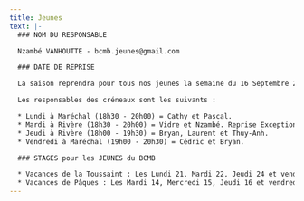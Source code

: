 ```yaml
---
title: Jeunes
text: |-
  ### NOM DU RESPONSABLE

  Nzambé VANHOUTTE - bcmb.jeunes@gmail.com

  ### DATE DE REPRISE

  La saison reprendra pour tous nos jeunes la semaine du 16 Septembre 2019.

  Les responsables des créneaux sont les suivants :

  * Lundi à Maréchal (18h30 - 20h00) = Cathy et Pascal.
  * Mardi à Rivère (18h30 - 20h00) = Vidre et Nzambé. Reprise Exceptionnelle le Mardi 10 Septembre 2019.
  * Jeudi à Rivère (18h00 - 19h30) = Bryan, Laurent et Thuy-Anh.
  * Vendredi à Maréchal (19h00 - 20h30) = Cédric et Bryan.

  ### STAGES pour les JEUNES du BCMB

  * Vacances de la Toussaint : Les Lundi 21, Mardi 22, Jeudi 24 et vendredi 25 Octobre 2019 à Roger Rivière (3h/jour) - Flyer - Inscription
  * Vacances de Pâques : Les Mardi 14, Mercredi 15, Jeudi 16 et vendredi 17 Avril 2010 à Roger Rivière   (3h/jour) - Flyer - Inscription
---
```


